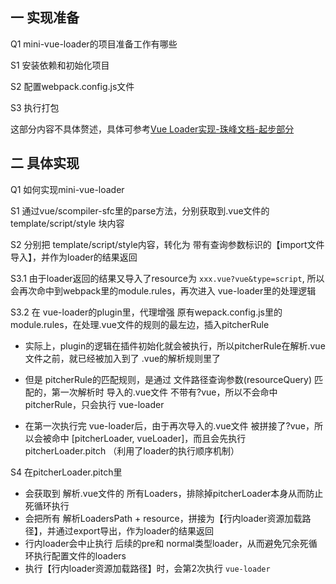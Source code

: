 
## 一 实现准备

Q1 mini-vue-loader的项目准备工作有哪些

S1 安装依赖和初始化项目

S2 配置webpack.config.js文件

S3 执行打包

这部分内容不具体赘述，具体可参考[Vue Loader实现-珠峰文档-起步部分](http://www.zhufengpeixun.com/strong/html/156.vue-loader.html)



## 二 具体实现


Q1 如何实现mini-vue-loader



S1 通过vue/scompiler-sfc里的parse方法，分别获取到.vue文件的 template/script/style 块内容

S2 分别把 template/script/style内容，转化为 带有查询参数标识的【import文件导入】，并作为loader的结果返回

S3.1 由于loader返回的结果又导入了resource为 `xxx.vue?vue&type=script`, 所以会再次命中到webpack里的module.rules，再次进入 vue-loader里的处理逻辑

S3.2 在 vue-loader的plugin里，代理增强 原有wepack.config.js里的module.rules，在处理.vue文件的规则的最左边，插入pitcherRule
  - 实际上，plugin的逻辑在插件初始化就会被执行，所以pitcherRule在解析.vue文件之前，就已经被加入到了 .vue的解析规则里了

  - 但是 pitcherRule的匹配规则，是通过 文件路径查询参数(resourceQuery) 匹配的，第一次解析时 导入的.vue文件 不带有?vue，所以不会命中 pitcherRule，只会执行 vue-loader

  - 在第一次执行完 vue-loader后，由于再次导入的.vue文件 被拼接了?vue，所以会被命中 [pitcherLoader, vueLoader]，而且会先执行 pitcherLoader.pitch （利用了loader的执行顺序机制）


S4 在pitcherLoader.pitch里
  - 会获取到 解析.vue文件的 所有Loaders，排除掉pitcherLoader本身从而防止死循环执行
  - 会把所有 解析LoadersPath + resource，拼接为【行内loader资源加载路径】，并通过export导出，作为loader的结果返回
  - 行内loader会中止执行 后续的pre和 normal类型loader，从而避免冗余死循环执行配置文件的loaders
  - 执行【行内loader资源加载路径】时，会第2次执行 `vue-loader`
 






















